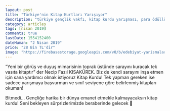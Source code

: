 ```yaml
---
layout: post
title: "Türkiye'nin Kitap Kurtları Yarışıyor"
description: "türkiye gençlik vakfı, kitap kurdu yarışması, para ödüllü yarışmalar"
category: articles
tags: [nisan 2019]
comments: true
lastDate: 1554152400
dateHuman: "2 Nisan 2019"
price: "28 Bin TL'dir"
image: "https://firebasestorage.googleapis.com/v0/b/edebiyat-yarismalari.appspot.com/o/kitap-kurdu.jpeg?alt=media&token=dd71a382-e901-4d72-99bb-29315eee225b"
---
```


“Yeni bir görüş ve duyuş mimarisinin toprak üstünde sarayını kuracak tek vasıta kitaptır” der Necip Fazıl KISAKÜREK. Biz de kendi sarayını inşa etmen için sana yardımcı olmak istiyoruz Kitap Kurdu! Tek yapman gereken ise sadece yarışmaya başvurman ve sınıf seviyene göre belirlenmiş kitapları okuman!

Bitmedi… Gençliğe harika bir dünya emanet etmekle kalmayacaksın kitap kurdu! Seni bekleyen sürprizlerimizde beraberinde gelecek 🙂